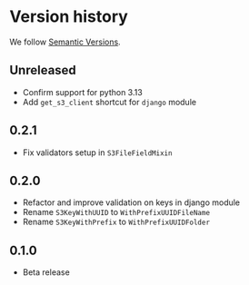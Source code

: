 # Version history

We follow [Semantic Versions](https://semver.org/).

## Unreleased

- Confirm support for python 3.13
- Add `get_s3_client` shortcut for `django` module

## 0.2.1

- Fix validators setup in `S3FileFieldMixin`

## 0.2.0

- Refactor and improve validation on keys in django module
- Rename `S3KeyWithUUID` to `WithPrefixUUIDFileName`
- Rename `S3KeyWithPrefix` to `WithPrefixUUIDFolder`

## 0.1.0

- Beta release
